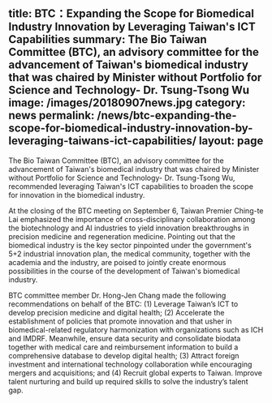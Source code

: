 title: BTC：Expanding the Scope for Biomedical Industry Innovation by Leveraging Taiwan's ICT Capabilities
summary: The Bio Taiwan Committee (BTC), an advisory committee for the advancement of Taiwan's biomedical industry that was chaired by Minister without Portfolio for Science and Technology- Dr. Tsung-Tsong Wu
image: /images/20180907news.jpg
category: news
permalink: /news/btc-expanding-the-scope-for-biomedical-industry-innovation-by-leveraging-taiwans-ict-capabilities/
layout: page
---

The Bio Taiwan Committee (BTC), an advisory committee for the advancement of Taiwan's biomedical industry that was chaired by Minister without Portfolio for Science and Technology- Dr. Tsung-Tsong Wu, recommended leveraging Taiwan's ICT capabilities to broaden the scope for innovation in the biomedical industry.

At the closing of the BTC meeting on September 6, Taiwan Premier Ching-te Lai emphasized the importance of cross-disciplinary collaboration among the biotechnology and AI industries to yield innovation breakthroughs in precision medicine and regeneration medicine. Pointing out that the biomedical industry is the key sector pinpointed under the government's 5+2 industrial innovation plan, the medical community, together with the academia and the industry, are poised to jointly create enormous possibilities in the course of the development of Taiwan's biomedical industry. 

BTC committee member Dr. Hong-Jen Chang made the following recommendations on behalf of the BTC:  (1) Leverage Taiwan’s ICT to develop precision medicine and digital health; (2) Accelerate the establishment of policies that promote innovation and that usher in biomedical-related regulatory harmonization with organizations such as ICH and IMDRF. Meanwhile, ensure data security and consolidate biodata together with medical care and reimbursement information to build a comprehensive database to develop digital health; (3) Attract foreign investment and international technology collaboration while encouraging mergers and acquisitions; and (4) Recruit global experts to Taiwan.  Improve talent nurturing and build up required skills to solve the industry’s talent gap.
